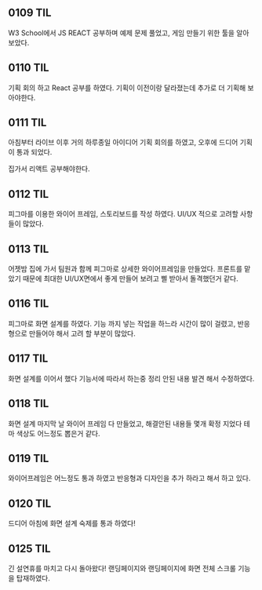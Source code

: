 ## 0109 TIL

W3 School에서 JS REACT 공부하며 예제 문제 풀었고, 게임 만들기 위한 툴을 알아 보았다.



## 0110 TIL

기획 회의 하고 React 공부를 하였다. 기획이 이전이랑 달라졌는데 추가로 더 기획해 보아야한다.



## 0111 TIL

아침부터 라이브 이후 거의 하루종일 아이디어 기획 회의를 하였고, 오후에 드디어 기획이 통과 되었다.

집가서 리액트 공부해야한다.



## 0112 TIL

피그마를 이용한 와이어 프레임, 스토리보드를 작성 하였다. UI/UX 적으로 고려할 사항들이 많았다.



## 0113 TIL

어젯밤 집에 가서 팀원과 함께 피그마로 상세한 와이어프레임을 만들었다. 프론트를 맡았기 때문에 최대한 UI/UX면에서 좋게 만들어 보려고 삘 받아서 돌격했던거 같다.



## 0116 TIL

피그마로 화면 설계를 하였다. 기능 까지 넣는 작업을 하느라 시간이 많이 걸렸고, 반응형으로 만들어야 해서 고려 할 부분이 많았다.



## 0117 TIL

화면 설계를 이어서 했다 기능서에 따라서 하는중 정리 안된 내용 발견 해서 수정하였다.



## 0118 TIL

화면 설계 마지막 날 와이어 프레임 다 만들었고, 해결안된 내용들 몇개 확정 지었다 테마 색상도 어느정도 뽑은거 같다.



## 0119 TIL

와이어프레임은 어느정도 통과 하였고 반응형과 디자인을 추가 하라고 해서 하고 있다.



## 0120 TIL

드디어 아침에 화면 설계 숙제를 통과 하였다!



## 0125 TIL

긴 설연휴를 마치고 다시 돌아왔다! 랜딩페이지와 랜딩페이지에 화면 전체 스크롤 기능을 탑재하였다.
